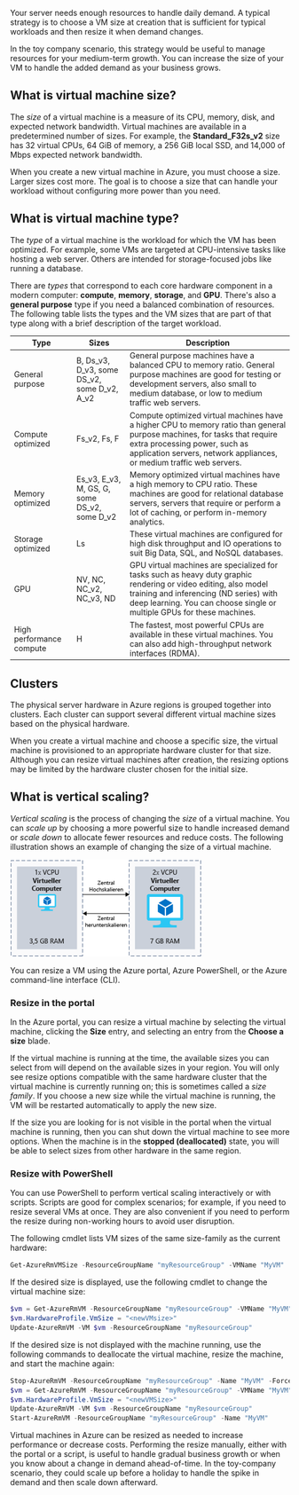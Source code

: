 Your server needs enough resources to handle daily demand. A typical strategy is to choose a VM size at creation that is sufficient for typical workloads and then resize it when demand changes.

In the toy company scenario, this strategy would be useful to manage resources for your medium-term growth. You can increase the size of your VM to handle the added demand as your business grows.

## What is virtual machine size?

The _size_ of a virtual machine is a measure of its CPU, memory, disk, and expected network bandwidth. Virtual machines are available in a predetermined number of sizes. For example, the **Standard_F32s_v2** size has 32 virtual CPUs, 64 GiB of memory, a 256 GiB local SSD, and 14,000 of Mbps expected network bandwidth.

When you create a new virtual machine in Azure, you must choose a size. Larger sizes cost more. The goal is to choose a size that can handle your workload without configuring more power than you need.

## What is virtual machine type?

The _type_ of a virtual machine is the workload for which the VM has been optimized. For example, some VMs are targeted at CPU-intensive tasks like hosting a web server. Others are intended for storage-focused jobs like running a database.

There are _types_ that correspond to each core hardware component in a modern computer: **compute**, **memory**, **storage**, and **GPU**. There's also a **general purpose** type if you need a balanced combination of resources. The following table lists the types and the VM sizes that are part of that type along with a brief description of the target workload.

|Type|Sizes|Description|
|---|---|---|
|General purpose|B, Ds_v3, D_v3, some DS_v2, some D_v2, A_v2|General purpose machines have a balanced CPU to memory ratio. General purpose machines are good for testing or development servers, also small to medium database, or low to medium traffic web servers.|
|Compute optimized|Fs_v2, Fs, F|Compute optimized virtual machines have a higher CPU to memory ratio than general purpose machines, for tasks that require extra processing power, such as application servers, network appliances, or medium traffic web servers.|
|Memory optimized|Es_v3, E_v3, M, GS, G, some DS_v2, some D_v2|Memory optimized virtual machines have a high memory to CPU ratio. These machines are good for relational database servers, servers that require or perform a lot of caching, or perform in-memory analytics.|
|Storage optimized|Ls|These virtual machines are configured for high disk throughput and IO operations to suit Big Data, SQL, and NoSQL databases.|
|GPU|NV, NC, NC_v2, NC_v3, ND|GPU virtual machines are specialized for tasks such as heavy duty graphic rendering or video editing, also model training and inferencing (ND series) with deep learning. You can choose single or multiple GPUs for these machines.|
|High performance compute|H|The fastest, most powerful CPUs are available in these virtual machines. You can also add high-throughput network interfaces (RDMA).|

## Clusters

The physical server hardware in Azure regions is grouped together into clusters. Each cluster can support several different virtual machine sizes based on the physical hardware.

When you create a virtual machine and choose a specific size, the virtual machine is provisioned to an appropriate hardware cluster for that size. Although you can resize virtual machines after creation, the resizing options may be limited by the hardware cluster chosen for the initial size.

## What is vertical scaling?

_Vertical scaling_ is the process of changing the _size_ of a virtual machine. You can _scale up_ by choosing a more powerful size to handle increased demand or _scale down_ to allocate fewer resources and reduce costs. The following illustration shows an example of changing the size of a virtual machine.

![An illustration showing scaling up and scaling down of a virtual machine to change the performance capabilities.](../media/2-ScaleUpDown.png)

You can resize a VM using the Azure portal, Azure PowerShell, or the Azure command-line interface (CLI).

### Resize in the portal

In the Azure portal, you can resize a virtual machine by selecting the virtual machine, clicking the **Size** entry, and selecting an entry from the **Choose a size** blade. 

If the virtual machine is running at the time, the available sizes you can select from will depend on the available sizes in your region. You will only see resize options compatible with the same hardware cluster that the virtual machine is currently running on; this is sometimes called a *size family*. If you choose a new size while the virtual machine is running, the VM will be restarted automatically to apply the new size.

If the size you are looking for is not visible in the portal when the virtual machine is running, then you can shut down the virtual machine to see more options. When the machine is in the **stopped (deallocated)** state, you will be able to select sizes from other hardware in the same region.

### Resize with PowerShell

You can use PowerShell to perform vertical scaling interactively or with scripts. Scripts are good for complex scenarios; for example, if you need to resize several VMs at once. They are also convenient if you need to perform the resize during non-working hours to avoid user disruption.

The following cmdlet lists VM sizes of the same size-family as the current hardware:

```PowerShell
Get-AzureRmVMSize -ResourceGroupName "myResourceGroup" -VMName "MyVM"
```

If the desired size is displayed, use the following cmdlet to change the virtual machine size:

```PowerShell
$vm = Get-AzureRmVM -ResourceGroupName "myResourceGroup" -VMName "MyVM"
$vm.HardwareProfile.VmSize = "<newVMsize>"
Update-AzureRmVM -VM $vm -ResourceGroupName "myResourceGroup"
```

If the desired size is not displayed with the machine running, use the following commands to deallocate the virtual machine, resize the machine, and start the machine again:

```PowerShell
Stop-AzureRmVM -ResourceGroupName "myResourceGroup" -Name "MyVM" -Force
$vm = Get-AzureRmVM -ResourceGroupName "myResourceGroup" -VMName "MyVM"
$vm.HardwareProfile.VmSize = "<newVMSize>"
Update-AzureRmVM -VM $vm -ResourceGroupName "myResourceGroup"
Start-AzureRmVM -ResourceGroupName "myResourceGroup" -Name "MyVM"
```

Virtual machines in Azure can be resized as needed to increase performance or decrease costs. Performing the resize manually, either with the portal or a script, is useful to handle gradual business growth or when you know about a change in demand ahead-of-time. In the toy-company scenario, they could scale up before a holiday to handle the spike in demand and then scale down afterward.